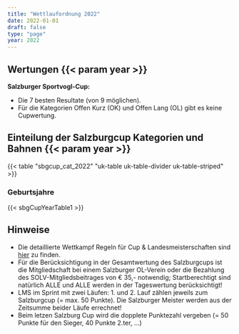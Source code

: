```yaml
---
title: "Wettlaufordnung 2022"
date: 2022-01-01
draft: false
type: "page"
year: 2022
---
```


## Wertungen {{< param year >}}

**Salzburger Sportvogl-Cup:**

+ Die 7 besten Resultate (von 9 möglichen).
+ Für die Kategorien Offen Kurz (OK) und Offen Lang (OL) gibt es keine Cupwertung.

## Einteilung der Salzburgcup Kategorien und Bahnen {{< param year >}}

{{< table "sbgcup_cat_2022" "uk-table uk-table-divider uk-table-striped" >}}

### Geburtsjahre

{{< sbgCupYearTable1 >}}

## Hinweise

- Die detaillierte Wettkampf Regeln für Cup & Landesmeisterschaften sind [hier](/resources/SOLV_Wettkampfregeln__Cup_und_LM.pdf) zu finden.
- Für die Berücksichtigung in der Gesamtwertung des Salzburgcups ist die Mitgliedschaft bei einem Salzburger OL-Verein oder die Bezahlung des SOLV-Mitgliedsbeitrages von € 35,- notwendig; Startberechtigt sind natürlich ALLE und ALLE werden in der Tageswertung berücksichtigt!
- LMS im Sprint mit zwei Läufen: 1. und 2. Lauf zählen jeweils zum Salzburgcup (= max. 50 Punkte). Die Salzburger Meister werden aus der Zeitsumme beider Läufe errechnet!
- Beim letzen Salzburg Cup wird die dopplete Punktezahl vergeben (= 50 Punkte für den Sieger, 40 Punkte 2.ter, ...)

